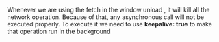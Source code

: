 

Whenever we are using the fetch in the window unload , it will kill all the network operation. 
Because of that, any asynchronous call will not be executed properly. To execute it we need to use 
**keepalive: true** to make that operation run in the background